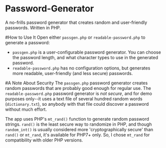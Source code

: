 # Password-Generator
A no-frills password generator that creates random and user-friendly passwords. Written in PHP.

#How to Use It
Open either `passgen.php` or `readable-password.php` to generate a password:
* `passgen.php` is a user-configurable password generator. You can choose the password length, and what character types to use in the generated password.
* `readable-password.php` has no configuration options, but generates more readable, user-friendly (and less secure) passwords.

#A Note About Security
The `passgen.php` password generator creates random passwords that are probably good enough for regular use. The `readable-password.php` password generator is *not secure*, and for demo purposes only--it uses a text file of several hundred random words (`dictionary.txt`), so anybody with that file could discover a password without much effort.

The app uses PHP's `mt_rand()` function to generate random password strings. `rand()` is the least secure way to randomize in PHP, and though `random_int()` is usually considered more 'cryptographically secure' than `rand()` or `mt_rand`, it's available for PHP7+ only. So, I chose `mt_rand` for compatibility with older PHP versions.
